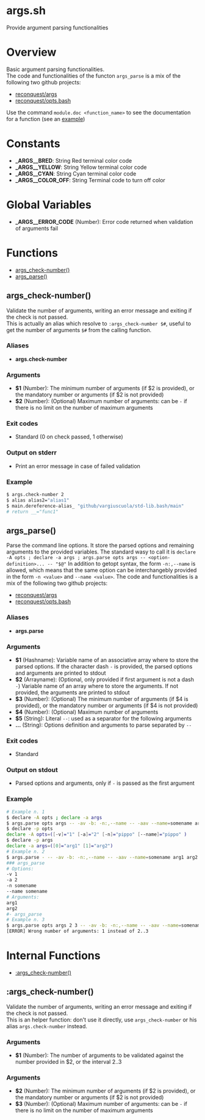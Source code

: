 # args.sh

Provide argument parsing functionalities

# Overview

Basic argument parsing functionalities.  
  The code and functionalities of the functon `args_parse` is a mix of the following two github projects:
  * [reconquest/args](https://github.com/reconquest/args)
  * [reconquest/opts.bash](https://github.com/reconquest/opts.bash)
  
  Use the command `module.doc <function_name>` to see the documentation for a function (see an [example](https://github.com/vargiuscuola/std-lib.bash#examples))


# Constants

* **\_ARGS__BRED**: String Red terminal color code
* **\_ARGS__YELLOW**: String Yellow terminal color code
* **\_ARGS__CYAN**: String Cyan terminal color code
* **\_ARGS__COLOR_OFF**: String Terminal code to turn off color


# Global Variables

* **\_ARGS__ERROR_CODE** (Number): Error code returned when validation of arguments fail


# Functions
* [args_check-number()](#args_check-number)
* [args_parse()](#args_parse)


## args_check-number()

Validate the number of arguments, writing an error message and exiting if the check is not passed.  
  This is actually an alias which resolve to `:args_check-number $#`, useful to get the number of arguments `$#` from the calling function.

### Aliases

* **args.check-number**

### Arguments

* **$1** (Number): The minimum number of arguments (if $2 is provided), or the mandatory number or arguments (if $2 is not provided)
* **$2** (Number): (Optional) Maximum number of arguments: can be `-` if there is no limit on the number of maximum arguments

### Exit codes

* Standard (0 on check passed, 1 otherwise)

### Output on stderr

* Print an error message in case of failed validation

### Example

```bash
$ args.check-number 2
$ alias alias2="alias1"
$ main.dereference-alias_ "github/vargiuscuola/std-lib.bash/main"
# return __="func1"
```

## args_parse()

Parse the command line options.
  It store the parsed options and remaining arguments to the provided variables.
  The standard wasy to call it is `declare -A opts ; declare -a args ; args.parse opts args -- <option-definition>... -- "$@"`
  In addition to getopt syntax, the form `-n:,--name` is allowed, which means that the same option can be interchangebly provided in the form `-n <value>` and `--name <value>`.
  The code and functionalities is a mix of the following two github projects:
  * [reconquest/args](https://github.com/reconquest/args)
  * [reconquest/opts.bash](https://github.com/reconquest/opts.bash)

### Aliases

* **args.parse**

### Arguments

* **$1** (Hashname): Variable name of an associative array where to store the parsed options. If the character dash `-` is provided, the parsed options and arguments are printed to stdout
* **$2** (Arrayname): (Optional, only provided if first argument is not a dash `-`) Variable name of an array where to store the arguments. If not provided, the arguments are printed to stdout
* **$3** (Number): (Optional) The minimum number of arguments (if $4 is provided), or the mandatory number or arguments (if $4 is not provided)
* **$4** (Number): (Optional) Maximum number of arguments
* **$5** (String): Literal `--`: used as a separator for the following arguments
* **...** (String): Options definition and arguments to parse separated by `--`

### Exit codes

* Standard

### Output on stdout

* Parsed options and arguments, only if `-` is passed as the first argument

### Example

```bash
# Example n. 1
$ declare -A opts ; declare -a args
$ args.parse opts args -- -av -b: -n:,--name -- -aav --name=somename arg1 arg2
$ declare -p opts
declare -A opts=([-v]="1" [-a]="2" [-n]="pippo" [--name]="pippo" )
$ declare -p args
declare -a args=([0]="arg1" [1]="arg2")
# Example n. 2
$ args.parse - -- -av -b: -n:,--name -- -aav --name=somename arg1 arg2
### args_parse
# Options:
-v 1
-a 2
-n somename
--name somename
# Arguments:
arg1
arg2
#- args_parse
# Example n. 3
$ args.parse opts args 2 3 -- -av -b: -n:,--name -- -aav --name=somename arg1
[ERROR] Wrong number of arguments: 1 instead of 2..3
```



# Internal Functions
* [:args_check-number()](#args_check-number)


## :args_check-number()

Validate the number of arguments, writing an error message and exiting if the check is not passed.  
  This is an helper function: don't use it directly, use `args_check-number` or his alias `args.check-number` instead.

### Arguments

* **$1** (Number): The number of arguments to be validated against the number provided in $2, or the interval $2..$3

### Arguments

* **$2** (Number): The minimum number of arguments (if $2 is provided), or the mandatory number or arguments (if $2 is not provided)
* **$3** (Number): (Optional) Maximum number of arguments: can be `-` if there is no limit on the number of maximum arguments


